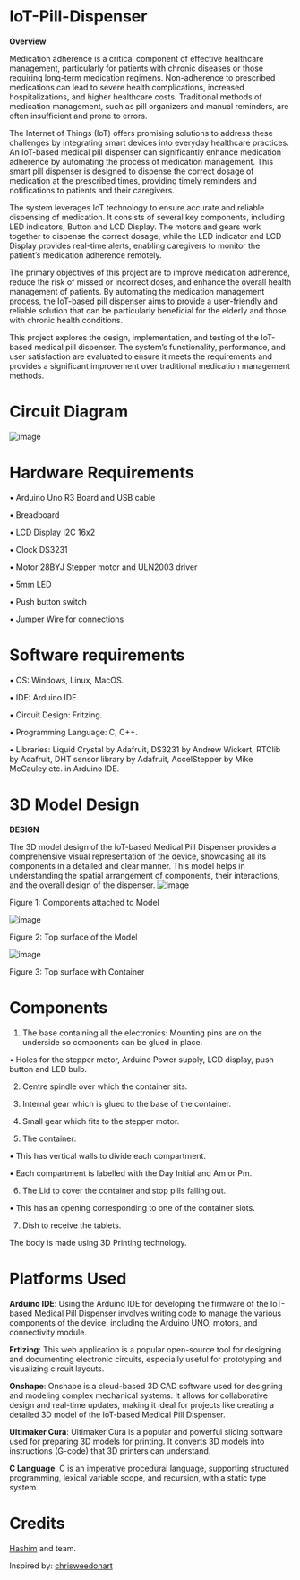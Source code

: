 # IoT-Pill-Dispenser
**Overview**

 Medication adherence is a critical component of effective healthcare management,
 particularly for patients with chronic diseases or those requiring long-term medication
 regimens. Non-adherence to prescribed medications can lead to severe health complications,
 increased hospitalizations, and higher healthcare costs. Traditional methods of medication
 management, such as pill organizers and manual reminders, are often insufficient and prone
 to errors.
 
 The Internet of Things (IoT) offers promising solutions to address these challenges by
 integrating smart devices into everyday healthcare practices. An IoT-based medical pill
 dispenser can significantly enhance medication adherence by automating the process of
 medication management. This smart pill dispenser is designed to dispense the correct
 dosage of medication at the prescribed times, providing timely reminders and notifications
 to patients and their caregivers.
 
 The system leverages IoT technology to ensure accurate and reliable dispensing of
 medication. It consists of several key components, including LED indicators, Button and
 LCD Display. The motors and gears work together to dispense the correct dosage, while the
 LED indicator and LCD Display provides real-time alerts, enabling caregivers to monitor
 the patient’s medication adherence remotely.

  The primary objectives of this project are to improve medication adherence, reduce the
 risk of missed or incorrect doses, and enhance the overall health management of patients.
 By automating the medication management process, the IoT-based pill dispenser aims to
 provide a user-friendly and reliable solution that can be particularly beneficial for the elderly
 and those with chronic health conditions.
 
 This project explores the design, implementation, and testing of the IoT-based medical pill
 dispenser. The system’s functionality, performance, and user satisfaction are evaluated to
 ensure it meets the requirements and provides a significant improvement over traditional
 medication management methods.

# Circuit Diagram
![image](https://github.com/user-attachments/assets/40e4c46e-0ebc-4227-b606-8913ada14079)

# Hardware Requirements
 • Arduino Uno R3 Board and USB cable
 
 • Breadboard
 
 • LCD Display I2C 16x2
 
 • Clock DS3231
 
 • Motor 28BYJ Stepper motor and ULN2003 driver
 
 • 5mm LED
 
 • Push button switch
 
 • Jumper Wire for connections

 # Software requirements
 • OS: Windows, Linux, MacOS.
 
 • IDE: Arduino IDE.
 
 • Circuit Design: Fritzing.
 
 • Programming Language: C, C++.
 
 • Libraries: Liquid Crystal by Adafruit, DS3231 by Andrew Wickert, RTClib by
 Adafruit, DHT sensor library by Adafruit, AccelStepper by Mike McCauley etc.
 in Arduino IDE.

 #  3D Model Design
 **DESIGN**
 
 The 3D model design of the IoT-based Medical Pill Dispenser provides a comprehensive
 visual representation of the device, showcasing all its components in a detailed and clear
 manner. This model helps in understanding the spatial arrangement of components, their
 interactions, and the overall design of the dispenser.
 ![image](https://github.com/user-attachments/assets/ce3fe82c-508b-4071-ac98-b89b36f14dd7)

 Figure 1: Components attached to Model

 ![image](https://github.com/user-attachments/assets/dc77bb38-6290-4255-98f2-a0205e007841)

 Figure 2: Top surface of the Model

 ![image](https://github.com/user-attachments/assets/afb212dc-9453-4448-970d-603f177a0420)

 Figure 3: Top surface with Container

#  Components
 1. The base containing all the electronics:
 Mounting pins are on the underside so components can be glued in place.

 • Holes for the stepper motor, Arduino Power supply, LCD display, push button and
 LED bulb.
 
 2. Centre spindle over which the container sits.

 3. Internal gear which is glued to the base of the container.
 
 4. Small gear which fits to the stepper motor.

 5. The container:
 
 • This has vertical walls to divide each compartment.
 
 • Each compartment is labelled with the Day Initial and Am or Pm.
 
 6. The Lid to cover the container and stop pills falling out.
 
 • This has an opening corresponding to one of the container slots.
 
 7. Dish to receive the tablets.

 The body is made using 3D Printing technology.

 #  Platforms Used
 **Arduino IDE**: Using the Arduino IDE for developing the firmware of the IoT-based Medical
 Pill Dispenser involves writing code to manage the various components of the device,
 including the Arduino UNO, motors, and connectivity module.
 
 **Frtizing**: This web application is a popular open-source tool for designing and documenting
 electronic circuits, especially useful for prototyping and visualizing circuit layouts.
 
 **Onshape**: Onshape is a cloud-based 3D CAD software used for designing and modeling
 complex mechanical systems. It allows for collaborative design and real-time updates,
 making it ideal for projects like creating a detailed 3D model of the IoT-based Medical Pill
 Dispenser.
 
 **Ultimaker Cura**: Ultimaker Cura is a popular and powerful slicing software used for
 preparing 3D models for printing. It converts 3D models into instructions (G-code) that 3D
 printers can understand.
 
 **C Language**: C is an imperative procedural language, supporting structured programming,
 lexical variable scope, and recursion, with a static type system.

 # Credits
 [Hashim](https://github.com/mohdhashimali) and team.
 
 Inspired by: [chrisweedonart](https://www.instructables.com/member/chrisweedonart)
